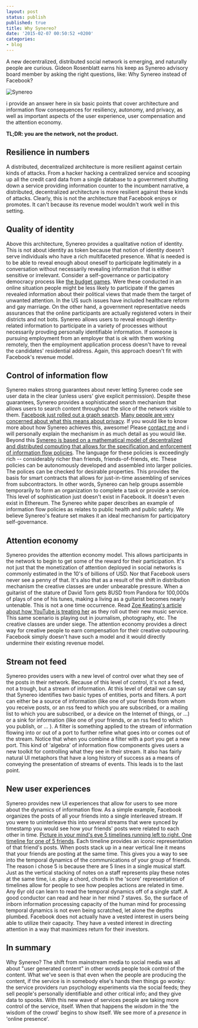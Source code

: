 ```yaml
---
layout: post
status: publish
published: true
title: Why Synereo?
date: '2015-02-07 00:50:52 +0200'
categories:
- blog
---
```

A new decentralized, distributed social network is emerging, and naturally people are curious. Gideon Rosenblatt earns his keep as Synereo advisory board member by asking the right questions, like: Why Synereo instead of Facebook?

![Synereo](/img/blog/synereo_ss1.jpg)

i provide an answer here in six basic points that cover architecture and information flow consequences for resiliency, autonomy, and privacy, as well as important aspects of the user experience, user compensation and the attention economy.

**TL;DR: you are the network, not the product.**

## Resilience in numbers

A distributed, decentralized architecture is more resilient against certain kinds of attacks. From a hacker hacking a centralized service and scooping up all the credit card data from a single database to a government shutting down a service providing information counter to the incumbent narrative, a distributed, decentralized architecture is more resilient against these kinds of attacks. Clearly, this is not the architecture that Facebook enjoys or promotes. It can't because its revenue model wouldn't work well in this setting.

## Quality of identity

Above this architecture, Synereo provides a qualitative notion of identity. This is not about identity as token because that notion of identity doesn't serve individuals who have a rich multifaceted presence. What is needed is to be able to reveal enough about oneself to participate legitimately in a conversation without necessarily revealing information that is either sensitive or irrelevant. Consider a self-governance or participatory democracy process like [the budget games](http://conteneo.co/san-jose-residents-play-4th-annual-budget-games/). Were these conducted in an online situation people might be less likely to participate if the games revealed information about their political views that made them the target of unwanted attention. In the US such issues have included healthcare reform and gay marriage. On the other hand, a government representative needs assurances that the online participants are actually registered voters in their districts and not bots. Synereo allows users to reveal enough identity-related information to participate in a variety of processes without necessarily provding personally identifiable information. If someone is pursuing employment from an employer that is ok with them working remotely, then the employment application process doesn't have to reveal the candidates' residential address. Again, this approach doesn't fit with Facebook's revenue model.

## Control of information flow

Synereo makes strong guarantees about never letting Synereo code see user data in the clear (unless users' give explicit permission). Despite these guarantees, Synereo provides a sophisticated search mechanism that allows users to search content throughout the slice of the network visible to them. [Facebook just rolled out a graph search](https://www.facebook.com/graphsearcher). [Many people are very concerned about what this means about privacy](http://www.wordstream.com/blog/ws/2013/10/24/). If you would like to know more about how Synereo achieves this, awesome! Please [contact me](mailto://greg@synereo.com) and i will personally explain the mechanism in as much detail as you would like. Beyond this [Synereo is based on a mathematical model of decentralized and distributed computing that allows for the specification and enforcement of information flow policies](http://ctp.di.fct.unl.pt/SLMC/). The language for these policies is exceedingly rich -- considerably richer than friends, friends-of-friends, etc. These policies can be autonomously developed and assembled into larger policies. The polices can be checked for desirable properties. This provides the basis for smart contracts that allows for just-in-time assembling of services from subcontractors. In other words, Synereo can help groups assemble temporarily to form an organization to complete a task or provide a service. This level of sophistication just doesn't exist in Facebook. It doesn't even exist in Ethereum. The Synereo white paper describes an example of information flow policies as relates to public health and public safety. We believe Synereo's feature set makes it an ideal mechanism for participatory self-governance.

## Attention economy

Synereo provides the attention economy model. This allows participants in the network to begin to get some of the reward for their participation. It's not just that the monetization of attention deployed in social networks is commonly estimated in the 10's of billions of USD. Nor that Facebook users never see a penny of that. It's also that as a result of the shift in distribution mechanism the creative classes are under unbearable pressure. When a guitarist of the stature of David Torn gets 8USD from Pandora for 100,000s of plays of one of his tunes, making a living as a guitarist becomes nearly untenable. This is not a one time occurrence. Read [Zoe Keating's article about how YouTube is treating her](http://zoekeating.tumblr.com/post/108898194009/what-should-i-do-about-youtube) as they roll out their new music service. This same scenario is playing out in journalism, photography, etc. The creative classes are under siege. The attention economy provides a direct way for creative people to earn compensation for their creative outpouring. Facebook simply doesn't have such a model and it would directly undermine their existing revenue model.

## Stream not feed

Synereo provides users with a new level of control over what they see of the posts in their network. Because of this level of control, it's not a feed, not a trough, but a stream of information. At this level of detail we can say that Synereo identifies two basic types of entities, ports and filters. A port can either be a source of information (like one of your friends from whom you receive posts, or an rss feed to which you are subscribed, or a mailing list to which you are subscribed, or a device on the Internet of things, or ...) or a sink for information (like one of your friends, or an rss feed to which you publish, or ... ). A filter is something applied to the stream of information flowing into or out of a port to further refine what goes into or comes out of the stream. Notice that when you combine a filter with a port you get a new port. This kind of 'algebra' of information flow components gives users a new toolkit for controlling what they see in their stream. It also has fairly natural UI metaphors that have a long history of success as a means of conveying the presentation of streams of events. This leads is to the last point.

## New user experiences

Synereo provides new UI experiences that allow for users to see more about the dynamics of information flow. As a simple example, Facebook organizes the posts of all your friends into a single interleaved stream. If you were to uninterleave this into several streams that were synced by timestamp you would see how your friends' posts were related to each other in time. [Picture in your mind's eye 5 timelines running left to right. One timeline for one of 5 friends](https://www.youtube.com/watch?v=CjSr9Iui1ko). Each timeline provides an iconic representation of that friend's posts. When posts stack up in a near vertical line it means that your friends are posting at the same time. This gives you a way to see into the temporal dynamics of the communications of your group of friends. The reason i chose 5 is because there are 5 lines in a single musical staff. Just as the vertical stacking of notes on a staff represents play these notes at the same time, i.e. play a chord, chords in the 'score' representation of timelines allow for people to see how peoples actions are related in time. Any 6yr old can learn to read the temporal dynamics off of a single staff. A good conductor can read and hear in her mind 7 staves. So, the surface of inborn information processing capacity of the human mind for processing temporal dynamics is not even being scratched, let alone the depths plumbed. Facebook does not actually have a vested interest in users being able to utilize their capacity. They have a vested interest in directing attention in a way that maximizes return for their investors.

## In summary

Why Synereo? The shift from mainstream media to social media was all about "user generated content" in other words people took control of the content. What we've seen is that even when the people are producing the content, if the service is in somebody else's hands then things go wonky: the service providers run psychology experiments via the social feeds; they sell people's personally identifiable and other critical info; and they give data to spooks. With this new wave of services people are taking more control of the service, itself. When that happens the *wisdom* in the 'the wisdom of the crowd' begins to show itself. We see more of a *presence* in 'online presence'.
